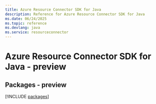 ```yaml
---
title: Azure Resource Connector SDK for Java
description: Reference for Azure Resource Connector SDK for Java
ms.date: 06/24/2025
ms.topic: reference
ms.devlang: java
ms.service: resourceconnector
---
```

# Azure Resource Connector SDK for Java - preview
## Packages - preview
[!INCLUDE [packages](resource-connector-index.md)]